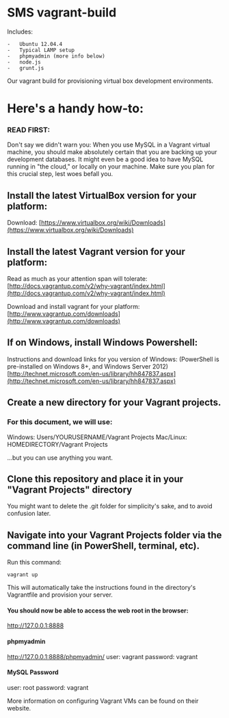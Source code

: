 SMS vagrant-build
=============

Includes:

	-	Ubuntu 12.04.4
	-	Typical LAMP setup
	-	phpmyadmin (more info below)
	-	node.js
	-	grunt.js

Our vagrant build for provisioning virtual box development environments.

# Here's a handy how-to:

### READ FIRST:

Don't say we didn't warn you: When you use MySQL in a Vagrant virtual machine, you should make absolutely certain that you are backing up your development databases. It might even be a good idea to have MySQL running in "the cloud," or locally on your machine. Make sure you plan for this crucial step, lest woes befall you.

## Install the latest VirtualBox version for your platform:

Download:
[https://www.virtualbox.org/wiki/Downloads](https://www.virtualbox.org/wiki/Downloads)

## Install the latest Vagrant version for your platform:

Read as much as your attention span will tolerate:
[http://docs.vagrantup.com/v2/why-vagrant/index.html](http://docs.vagrantup.com/v2/why-vagrant/index.html)

Download and install vagrant for your platform:
[http://www.vagrantup.com/downloads](http://www.vagrantup.com/downloads)

## If on Windows, install Windows Powershell:

Instructions and download links for you version of Windows:
(PowerShell is pre-installed on Windows 8+, and Windows Server 2012)
[http://technet.microsoft.com/en-us/library/hh847837.aspx](http://technet.microsoft.com/en-us/library/hh847837.aspx)

## Create a new directory for your Vagrant projects.
### For this document, we will use:

Windows: Users/YOURUSERNAME/Vagrant Projects
Mac/Linux: HOMEDIRECTORY/Vagrant Projects

...but you can use anything you want.

## Clone this repository and place it in your "Vagrant Projects" directory

You might want to delete the .git folder for simplicity's sake, and to avoid confusion later.

## Navigate into your Vagrant Projects folder via the command line (in PowerShell, terminal, etc).

Run this command:

	vagrant up

This will automatically take the instructions found in the directory's Vagrantfile and provision your server.

#### You should now be able to access the web root in the browser:

http://127.0.0.1:8888

#### phpmyadmin

http://127.0.0.1:8888/phpmyadmin/
user: vagrant
password: vagrant

#### MySQL Password

user: root
password: vagrant

More information on configuring Vagrant VMs can be found on their website.
